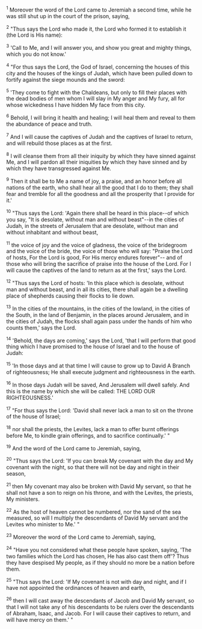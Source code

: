 <sup>1</sup> 
Moreover the word of the Lord came to Jeremiah a second time, while he was still shut up in the court of the prison, saying, 

<sup>2</sup> 
"Thus says the Lord who made it, the Lord who formed it to establish it (the Lord is His name): 

<sup>3</sup> 
'Call to Me, and I will answer you, and show you great and mighty things, which you do not know.' 

<sup>4</sup> 
"For thus says the Lord, the God of Israel, concerning the houses of this city and the houses of the kings of Judah, which have been pulled down to fortify against the siege mounds and the sword: 

<sup>5</sup> 
'They come to fight with the Chaldeans, but only to fill their places with the dead bodies of men whom I will slay in My anger and My fury, all for whose wickedness I have hidden My face from this city. 

<sup>6</sup> 
Behold, I will bring it health and healing; I will heal them and reveal to them the abundance of peace and truth. 

<sup>7</sup> 
And I will cause the captives of Judah and the captives of Israel to return, and will rebuild those places as at the first. 

<sup>8</sup> 
I will cleanse them from all their iniquity by which they have sinned against Me, and I will pardon all their iniquities by which they have sinned and by which they have transgressed against Me. 

<sup>9</sup> 
Then it shall be to Me a name of joy, a praise, and an honor before all nations of the earth, who shall hear all the good that I do to them; they shall fear and tremble for all the goodness and all the prosperity that I provide for it.' 

<sup>10</sup> 
"Thus says the Lord: 'Again there shall be heard in this place--of which you say, "It is desolate, without man and without beast"--in the cities of Judah, in the streets of Jerusalem that are desolate, without man and without inhabitant and without beast, 

<sup>11</sup> 
the voice of joy and the voice of gladness, the voice of the bridegroom and the voice of the bride, the voice of those who will say: "Praise the Lord of hosts, For the Lord is good, For His mercy endures forever"-- and of those who will bring the sacrifice of praise into the house of the Lord. For I will cause the captives of the land to return as at the first,' says the Lord. 

<sup>12</sup> 
"Thus says the Lord of hosts: 'In this place which is desolate, without man and without beast, and in all its cities, there shall again be a dwelling place of shepherds causing their flocks to lie down. 

<sup>13</sup> 
In the cities of the mountains, in the cities of the lowland, in the cities of the South, in the land of Benjamin, in the places around Jerusalem, and in the cities of Judah, the flocks shall again pass under the hands of him who counts them,' says the Lord. 

<sup>14</sup> 
'Behold, the days are coming,' says the Lord, 'that I will perform that good thing which I have promised to the house of Israel and to the house of Judah: 

<sup>15</sup> 
'In those days and at that time I will cause to grow up to David A Branch of righteousness; He shall execute judgment and righteousness in the earth. 

<sup>16</sup> 
In those days Judah will be saved, And Jerusalem will dwell safely. And this is the name by which she will be called: THE LORD OUR RIGHTEOUSNESS.' 

<sup>17</sup> 
"For thus says the Lord: 'David shall never lack a man to sit on the throne of the house of Israel; 

<sup>18</sup> 
nor shall the priests, the Levites, lack a man to offer burnt offerings before Me, to kindle grain offerings, and to sacrifice continually.' " 

<sup>19</sup> 
And the word of the Lord came to Jeremiah, saying, 

<sup>20</sup> 
"Thus says the Lord: 'If you can break My covenant with the day and My covenant with the night, so that there will not be day and night in their season, 

<sup>21</sup> 
then My covenant may also be broken with David My servant, so that he shall not have a son to reign on his throne, and with the Levites, the priests, My ministers. 

<sup>22</sup> 
As the host of heaven cannot be numbered, nor the sand of the sea measured, so will I multiply the descendants of David My servant and the Levites who minister to Me.' " 

<sup>23</sup> 
Moreover the word of the Lord came to Jeremiah, saying, 

<sup>24</sup> 
"Have you not considered what these people have spoken, saying, 'The two families which the Lord has chosen, He has also cast them off'? Thus they have despised My people, as if they should no more be a nation before them. 

<sup>25</sup> 
"Thus says the Lord: 'If My covenant is not with day and night, and if I have not appointed the ordinances of heaven and earth, 

<sup>26</sup> 
then I will cast away the descendants of Jacob and David My servant, so that I will not take any of his descendants to be rulers over the descendants of Abraham, Isaac, and Jacob. For I will cause their captives to return, and will have mercy on them.' "